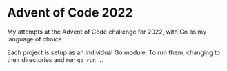 # Advent of Code 2022

My attempts at the Advent of Code challenge for 2022, with Go as my language of choice.

Each project is setup as an individual Go module. To run them, changing to their directories and run `go run .`.
